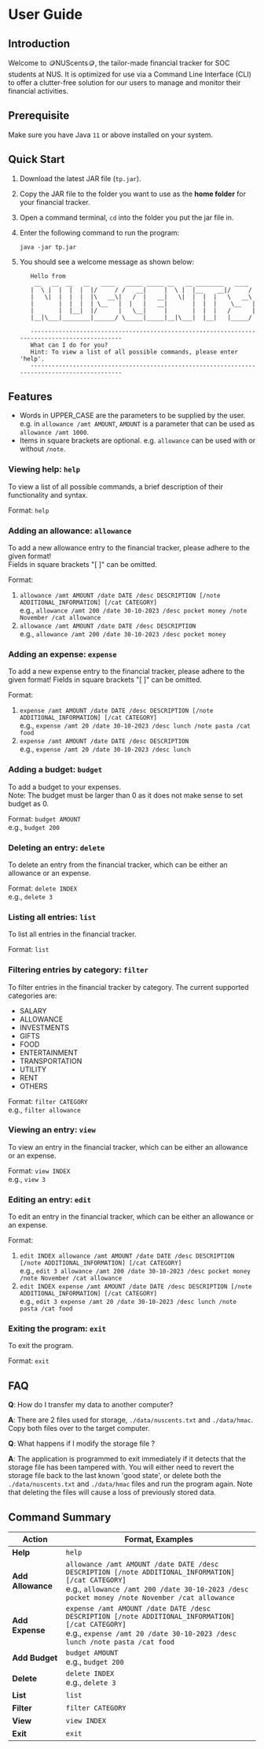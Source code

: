 # User Guide

## Introduction

Welcome to 🪙NUScents🪙, the tailor-made financial tracker for SOC students at
NUS. It is optimized for use via a Command Line Interface (CLI) to offer a clutter-free
solution for our users to manage and monitor their financial activities.

## Prerequisite
Make sure you have Java `11` or above installed on your system.

## Quick Start

1. Download the latest JAR file (`tp.jar`). 
2. Copy the JAR file to the folder you want to use as the **home folder** for your financial tracker.
3. Open a command terminal, `cd` into the folder you put the jar file in.
4. Enter the following command to run the program:

   ```
   java -jar tp.jar
   ```

5. You should see a welcome message as shown below:

   ```
      Hello from
       __   __  __   __   ____   _____ _____ __   __ ________   ____
      |  \ |  |  |  |  |/     / /   __|     |  \ |  |__    __|/     /
      |   \|  |  |  |  |\   __\|   /  |   __|   \|  |  |  |   \   __\
      |       |  |  |  | \__   |  |   |   __|       |  |  |    \__   |
      |       |  |__|  |/      |   \__|     |       |  |  |   /      |
      |__|\___|________|______/ \_____|_____|__|\___|  |__|   |_____/
   
      ---------------------------------------------------------------------------------------------
      What can I do for you?
      Hint: To view a list of all possible commands, please enter 'help'.
      ---------------------------------------------------------------------------------------------
   ```
   
## Features 

- Words in UPPER_CASE are the parameters to be supplied by the user.
e.g. in `allowance /amt AMOUNT`, `AMOUNT` is a parameter that can be used
as `allowance /amt 1000`.
- Items in square brackets are optional.
e.g. `allowance` can be used with or without `/note`.

### Viewing help: `help`
To view a list of all possible commands, a brief description of their
functionality and syntax.

Format: `help`

### Adding an allowance: `allowance`

To add a new allowance entry to the financial tracker, please adhere to the given format!  
Fields in square brackets "[ ]" can be omitted.

Format:  
1) `allowance /amt AMOUNT /date DATE /desc DESCRIPTION [/note ADDITIONAL_INFORMATION] [/cat CATEGORY]`  
e.g., `allowance /amt 200 /date 30-10-2023 /desc pocket money /note November /cat allowance`  
2) `allowance /amt AMOUNT /date DATE /desc DESCRIPTION`  
e.g., `allowance /amt 200 /date 30-10-2023 /desc pocket money`

### Adding an expense: `expense`

To add a new expense entry to the financial tracker, please adhere to the given format!
Fields in square brackets "[ ]" can be omitted.

Format:  
1) `expense /amt AMOUNT /date DATE /desc DESCRIPTION [/note ADDITIONAL_INFORMATION] [/cat CATEGORY]`  
e.g., `expense /amt 20 /date 30-10-2023 /desc lunch /note pasta /cat food`  
2) `expense /amt AMOUNT /date DATE /desc DESCRIPTION`   
e.g., `expense /amt 20 /date 30-10-2023 /desc lunch`

### Adding a budget: `budget`

To add a budget to your expenses.   
Note: The budget must be larger than 0 as it does not make sense to set budget as 0.

Format: `budget AMOUNT`  
e.g., `budget 200`

### Deleting an entry: `delete`

To delete an entry from the financial tracker, which can be either an allowance or an expense.

Format: `delete INDEX`  
e.g., `delete 3`

### Listing all entries: `list`

To list all entries in the financial tracker.

Format: `list`

### Filtering entries by category: `filter`

To filter entries in the financial tracker by category.
The current supported categories are: 
- SALARY
- ALLOWANCE
- INVESTMENTS
- GIFTS
- FOOD
- ENTERTAINMENT
- TRANSPORTATION
- UTILITY
- RENT
- OTHERS

Format: `filter CATEGORY`  
e.g., `filter allowance`

### Viewing an entry: `view`

To view an entry in the financial tracker, which can be either an allowance or an expense.

Format: `view INDEX`  
e.g., `view 3`

### Editing an entry: `edit`

To edit an entry in the financial tracker, which can be either an allowance or an expense.

Format:  
1) `edit INDEX allowance /amt AMOUNT /date DATE /desc DESCRIPTION [/note ADDITIONAL_INFORMATION] [/cat CATEGORY]`  
e.g., `edit 3 allowance /amt 200 /date 30-10-2023 /desc pocket money /note November /cat allowance`
2) `edit INDEX expense /amt AMOUNT /date DATE /desc DESCRIPTION [/note ADDITIONAL_INFORMATION] [/cat CATEGORY]`  
e.g., `edit 3 expense /amt 20 /date 30-10-2023 /desc lunch /note pasta /cat food`

### Exiting the program: `exit`

To exit the program.

Format: `exit`

## FAQ

**Q**: How do I transfer my data to another computer? 

**A**: There are 2 files used for storage, `./data/nuscents.txt` and `./data/hmac`. Copy both files over to the target
computer.

**Q**: What happens if I modify the storage file ?

**A**: The application is programmed to exit immediately if it detects that the storage file has been tampered with. 
You will either need to revert the storage file back to the last known 'good state', or delete both the 
`./data/nuscents.txt` and `./data/hmac` files and run the program again. Note that deleting the files will cause a loss
of previously stored data. 

## Command Summary

| Action            | Format, Examples                                                                                                                                                                                      |
|-------------------|-------------------------------------------------------------------------------------------------------------------------------------------------------------------------------------------------------|
| **Help**          | `help`                                                                                                                                                                                                |
| **Add Allowance** | `allowance /amt AMOUNT /date DATE /desc DESCRIPTION [/note ADDITIONAL_INFORMATION] [/cat CATEGORY]` <br> e.g., `allowance /amt 200 /date 30-10-2023 /desc pocket money /note November /cat allowance` |
| **Add Expense**   | `expense /amt AMOUNT /date DATE /desc DESCRIPTION [/note ADDITIONAL_INFORMATION] [/cat CATEGORY]` <br> e.g., `expense /amt 20 /date 30-10-2023 /desc lunch /note pasta /cat food`                     |
| **Add Budget**    | `budget AMOUNT`<br> e.g., `budget 200`                                                                                                                                                                |
| **Delete**        | `delete INDEX`<br> e.g., `delete 3`                                                                                                                                                                   |
| **List**          | `list`                                                                                                                                                                                                |
| **Filter**        | `filter CATEGORY`                                                                                                                                                                                     |
| **View**          | `view INDEX`                                                                                                                                                                                          |
| **Exit**          | `exit`                                                                                                                                                                                                |
